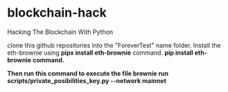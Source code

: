 # blockchain-hack
Hacking The Blockchain With Python

clone this github repositories into the "ForeverTest" name folder.
Install the eth-brownie using
<b>pipx install eth-brownie</b> command.
<b>pip install eth-brownie<b> command.
  
Then run this command to execute the file
<b>brownie run scripts/private_posibilities_key.py --network mainnet</b>
